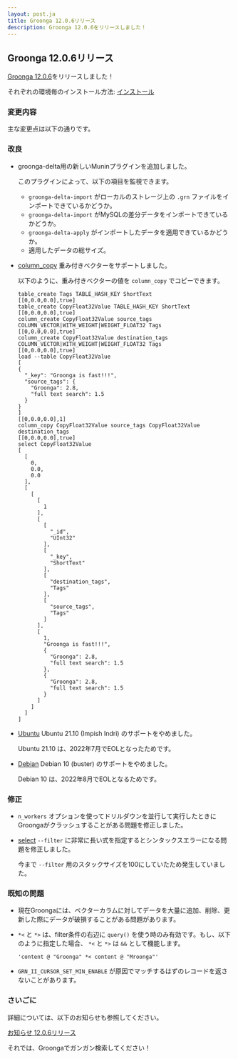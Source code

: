 ```yaml
---
layout: post.ja
title: Groonga 12.0.6リリース
description: Groonga 12.0.6をリリースしました！
---
```


## Groonga 12.0.6リリース

[Groonga 12.0.6](/ja/docs/news.html#release-12-0-6)をリリースしました！

それぞれの環境毎のインストール方法: [インストール](/ja/docs/install.html)

### 変更内容

主な変更点は以下の通りです。

### 改良

* groonga-delta用の新しいMuninプラグインを追加しました。

  このプラグインによって、以下の項目を監視できます。

    * ``groonga-delta-import`` がローカルのストレージ上の ``.grn`` ファイルをインポートできているかどうか。
    * ``groonga-delta-import`` がMySQLの差分データをインポートできているかどうか。
    * ``groonga-delta-apply`` がインポートしたデータを適用できているかどうか。
    * 適用したデータの総サイズ。

* [column_copy](/ja/docs/reference/commands/column_copy.html) 重み付きベクターをサポートしました。

  以下のように、重み付きベクターの値を ``column_copy`` でコピーできます。

  ```
  table_create Tags TABLE_HASH_KEY ShortText
  [[0,0.0,0.0],true]
  table_create CopyFloat32Value TABLE_HASH_KEY ShortText
  [[0,0.0,0.0],true]
  column_create CopyFloat32Value source_tags COLUMN_VECTOR|WITH_WEIGHT|WEIGHT_FLOAT32 Tags
  [[0,0.0,0.0],true]
  column_create CopyFloat32Value destination_tags COLUMN_VECTOR|WITH_WEIGHT|WEIGHT_FLOAT32 Tags
  [[0,0.0,0.0],true]
  load --table CopyFloat32Value
  [
  {
    "_key": "Groonga is fast!!!",
    "source_tags": {
      "Groonga": 2.8,
      "full text search": 1.5
    }
  }
  ]
  [[0,0.0,0.0],1]
  column_copy CopyFloat32Value source_tags CopyFloat32Value destination_tags
  [[0,0.0,0.0],true]
  select CopyFloat32Value
  [
    [
      0,
      0.0,
      0.0
    ],
    [
      [
        [
          1
        ],
        [
          [
            "_id",
            "UInt32"
          ],
          [
            "_key",
            "ShortText"
          ],
          [
            "destination_tags",
            "Tags"
          ],
          [
            "source_tags",
            "Tags"
          ]
        ],
        [
          1,
          "Groonga is fast!!!",
          {
            "Groonga": 2.8,
            "full text search": 1.5
          },
          {
            "Groonga": 2.8,
            "full text search": 1.5
          }
        ]
      ]
    ]
  ]
  ```

* [Ubuntu](/ja/docs/install/ubuntu.html) Ubuntu 21.10 (Impish Indri) のサポートをやめました。

  Ubuntu 21.10 は、2022年7月でEOLとなったためです。

* [Debian](/ja/docs/install/debian.html) Debian 10 (buster) のサポートをやめました。

  Debian 10 は、2022年8月でEOLとなるためです。

### 修正

* ``n_workers`` オプションを使ってドリルダウンを並行して実行したときにGroongaがクラッシュすることがある問題を修正しました。

* [select](/ja/docs/reference/commands/select.html) ``--filter`` に非常に長い式を指定するとシンタックスエラーになる問題を修正しました。

  今まで ``--filter`` 用のスタックサイズを100にしていたため発生していました。

### 既知の問題

* 現在Groongaには、ベクターカラムに対してデータを大量に追加、削除、更新した際にデータが破損することがある問題があります。

* ``*<`` と ``*>`` は、filter条件の右辺に ``query()`` を使う時のみ有効です。もし、以下のように指定した場合、 ``*<`` と ``*>`` は ``&&`` として機能します。

  ```
  'content @ "Groonga" *< content @ "Mroonga"'
  ```

* ``GRN_II_CURSOR_SET_MIN_ENABLE`` が原因でマッチするはずのレコードを返さないことがあります。

### さいごに

詳細については、以下のお知らせも参照してください。

[お知らせ 12.0.6リリース](/ja/docs/news.html#release-12-0-6)

それでは、Groongaでガンガン検索してください！
